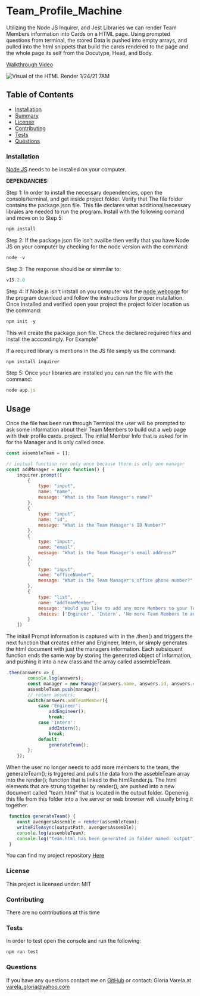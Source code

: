 # Team_Profile_Machine

Utilizing the Node JS Inquirer, and Jest Libraries we can render Team Members information into Cards on a HTML page. Using prompted questions from terminal, the stored Data is pushed into empty arrays, and pulled into the html snippets that build the cards rendered to the page and the whole page its self from the Docutype, Head, and Body.

[Walkthrough Video](https://drive.google.com/file/d/1LYPubLn6zX_uRkoVoCX8jc5uXe7y4ex7/view)

![Visual of the HTML Render 1/24/21 7AM]()

## Table of Contents

* [Installation](#installation)
* [Summary](#summary)
* [License](#license)
* [Contributing](#contributing)
* [Tests](#tests)
* [Questions](#questions)

### Installation

[Node JS](https://nodejs.org/en/download/) needs to be installed on your computer.

**DEPENDANCIES:**

Step 1:
In order to install the necessary dependencies, open the console/terminal, and get inside project folder. Verify that The file folder contains the package.json file. This file declares what additional/necessary libraies are needed to run the program. Install with the following comand and move on to Step 5:

```javascript
npm install
```

Step 2:
If the package.json file isn't availbe then verify that you have Node JS on your computer by checking for the node version with the command:

```javascript
node -v
```

Step 3:
The response should be or simmilar to:

```javascript
v15.2.0
```

Step 4:
If Node.js isn't intstall on you computer visit the [node webpage](https://nodejs.org/en/download/) for the program download and follow the instructions for proper installation. Once Installed and verified open your project the project folder location us the command:

```javascript
npm init -y
```

This will create the package.json file.
Check the declared required files and install the acccordingly.
For Example"

If a required library is mentions in the JS file simply us the command:

```javascript
npm install inquirer
```

Step 5:
Once your libraries are installed you can run the file with the command:

```javascript
node app.js
```

## Usage

Once the file has been run through Terminal the user will be prompted to ask some information about their Team Members to build out a web page with their profile cards. project. The initial Member Info that is asked for in for the Manager and is only called once.

```javascript
const assembleTeam = [];

// initual function ran only once because there is only one manager
const addManager = async function() {
    inquirer.prompt([
        {
            type: "input",
            name: "name",
            message: "What is the Team Manager's name?"
        },
        {
            type: "input",
            name: "id",
            message: "What is the Team Manager's ID Number?"
        },
        {
            type: "input",
            name: "email",
            message: "What is the Team Manager's email address?"
        },
        {
            type: "input",
            name: "officeNumber",
            message: "What is the Team Manager's office phone number?"
        },
        {
            type: "list",
            name: "addTeamMember",
            message: "Would you like to add any more Members to your Team?",
            choices: ['Engineer', 'Intern', 'No more Team Members to add.']
        }
    ])
```

The initail Prompt information is captured with in the .then() and triggers the next function that creates either and Engineer, Intern, or simply generates the html document with just the managers information. Each subsiquent function ends the same way by storing the generated object of information, and pushing it into a new class and the array called assembleTeam.

```javascript
.then(answers => {
        console.log(answers);
        const manager = new Manager(answers.name, answers.id, answers.email, answers.officeNumber, "Manager");
        assembleTeam.push(manager);
        // return answers;
        switch(answers.addTeamMember){
            case 'Engineer':
                addEngineer();
                break;
            case 'Intern':
                addIntern();
                break;
            default:
                generateTeam();
        };
    }); 
```

When the user no longer needs to add more members to the team, the generateTeam(); is trggered and pulls the data from the assebleTeam array into the render(); function that is linked to the htmlRender.js. The html elements that are strung together by render(); are pushed into a new document called "team.html" that is located in the output folder. Openenig this file from this folder into a live server or web browser will visually bring it together.

```javascript
 function generateTeam() {
    const avengersAssemble = render(assembleTeam);
    writeFileAsync(outputPath, avengersAssemble);
    console.log(assembleTeam);
    console.log("team.html has been generated in folder named: output");
 } 
```

You can find my project repository [Here](https://github.com/gcvarela21/Team_Profile_Machine/)

### License

This project is licensed under:
MIT

### Contributing

There are no contributions at this time

### Tests

In order to test open the console and run the following:

```javascript
npm run test
```

### Questions

If you have any questions contact me on [GitHub](https://github.com/gcvarela21) or contact:
Gloria Varela at varela_gloria@yahoo.com